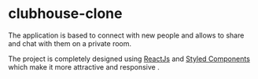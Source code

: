 # clubhouse-clone

The application is based to connect with new people and allows to share and chat with them on a private room.

The project is completely designed using [ReactJs](https://reactjs.org/) and [Styled Components](https://styled-components.com/) which make it more attractive and responsive .

